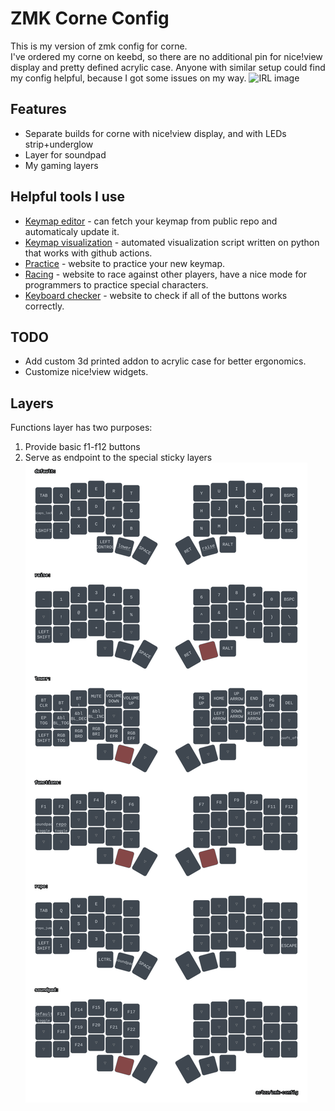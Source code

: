 # ZMK Corne Config
This is my version of zmk config for corne. </br>
I've ordered my corne on keebd, so there are no additional pin for nice!view display and pretty defined acrylic case. Anyone with similar setup could find my config helpful, because I got some issues on my way.
![IRL image](/resources/real-phootage.jpg)

## Features
- Separate builds for corne with nice!view display, and with LEDs strip+underglow
- Layer for soundpad
- My gaming layers

## Helpful tools I use
- [Keymap editor](https://nickcoutsos.github.io/keymap-editor) - can fetch your keymap from public repo and automaticaly update it.
- [Keymap visualization](https://github.com/caksoylar/keymap-drawer) - automated visualization script written on python that works with github actions.
- [Practice](https://www.keybr.com) - website to practice your new keymap.
- [Racing](https://data.typeracer.com) - website to race against other players, have a nice mode for programmers to practice special characters.
- [Keyboard checker](https://keyboard-test.space/) - website to check if all of the buttons works correctly.

## TODO
- Add custom 3d printed addon to acrylic case for better ergonomics.
- Customize nice!view widgets.

## Layers
Functions layer has two purposes:
1) Provide basic f1-f12 buttons
2) Serve as endpoint to the special sticky layers
![layers image](/resources/corne.svg)
